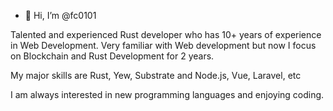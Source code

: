 - 👋 Hi, I’m @fc0101

Talented and experienced Rust developer who has 10+ years of experience in Web Development.
Very familiar with Web development but now I focus on Blockchain and Rust Development for 2 years.

My major skills are Rust, Yew, Substrate and Node.js, Vue, Laravel, etc

I am always interested in new programming languages and enjoying coding.
